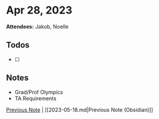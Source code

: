 # Apr 28, 2023

**Attendees:** Jakob, Noelle

## Todos

- [ ] 

## Notes

- Grad/Prof Olympics
- TA Requirements

[Previous Note](2023\05\2023-05-18.md) | [[2023-05-18.md|Previous Note (Obsidian)]]